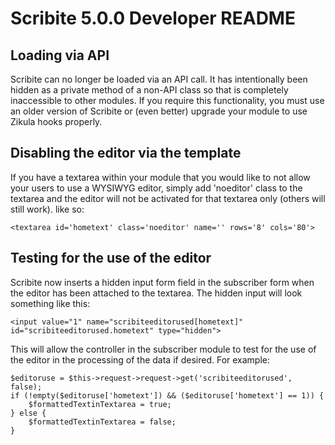 Scribite 5.0.0 Developer README
===============================

Loading via API
---------------

Scribite can no longer be loaded via an API call. It has intentionally been
hidden as a private method of a non-API class so that is completely inaccessible
to other modules. If you require this functionality, you must use an older
version of Scribite or (even better) upgrade your module to use Zikula hooks
properly.


Disabling the editor via the template
-------------------------------------

If you have a textarea within your module that you would like to not allow your
users to use a WYSIWYG editor, simply add 'noeditor' class to the textarea and
the editor will not be activated for that textarea only (others will still 
work). like so:

    <textarea id='hometext' class='noeditor' name='' rows='8' cols='80'>


Testing for the use of the editor
---------------------------------

Scribite now inserts a hidden input form field in the subscriber form when the
editor has been attached to the textarea. The hidden input will look something
like this:

    <input value="1" name="scribiteeditorused[hometext]" id="scribiteeditorused.hometext" type="hidden">

This will allow the controller in the subscriber module to test for the use of
the editor in the processing of the data if desired. For example:

    $editoruse = $this->request->request->get('scribiteeditorused', false);
    if (!empty($editoruse['hometext']) && ($editoruse['hometext'] == 1)) {
        $formattedTextinTextarea = true;
    } else {
        $formattedTextinTextarea = false;
    }
